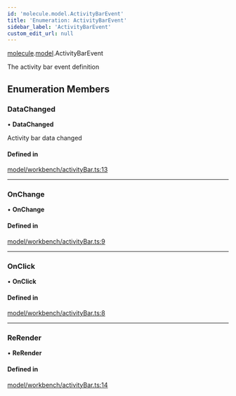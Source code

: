 ```yaml
---
id: 'molecule.model.ActivityBarEvent'
title: 'Enumeration: ActivityBarEvent'
sidebar_label: 'ActivityBarEvent'
custom_edit_url: null
---
```


[molecule](../namespaces/molecule).[model](../namespaces/molecule.model).ActivityBarEvent

The activity bar event definition

## Enumeration Members

### DataChanged

• **DataChanged**

Activity bar data changed

#### Defined in

[model/workbench/activityBar.ts:13](https://github.com/DTStack/molecule/blob/927b7d39/src/model/workbench/activityBar.ts#L13)

---

### OnChange

• **OnChange**

#### Defined in

[model/workbench/activityBar.ts:9](https://github.com/DTStack/molecule/blob/927b7d39/src/model/workbench/activityBar.ts#L9)

---

### OnClick

• **OnClick**

#### Defined in

[model/workbench/activityBar.ts:8](https://github.com/DTStack/molecule/blob/927b7d39/src/model/workbench/activityBar.ts#L8)

---

### ReRender

• **ReRender**

#### Defined in

[model/workbench/activityBar.ts:14](https://github.com/DTStack/molecule/blob/927b7d39/src/model/workbench/activityBar.ts#L14)

